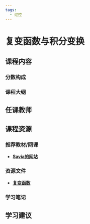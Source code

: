 ```yaml
---
tags:
  - 过控
---
```


# 复变函数与积分变换

## 课程内容

### 分数构成

### 课程大纲

## 任课教师

## 课程资源

### 推荐教材/网课

- [**Savia的网站**](https://savia7582.github.io/Exterior/Math/Complex/)

### 资源文件

- [**复变函数**](https://pan.baidu.com/s/17QtesHJWZQNdbdm036vymQ?pwd=6tyd)

### 学习笔记

## 学习建议





